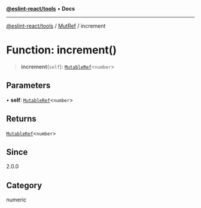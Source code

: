 [**@eslint-react/tools**](../../../README.md) • **Docs**

***

[@eslint-react/tools](../../../README.md) / [MutRef](../README.md) / increment

# Function: increment()

> **increment**(`self`): [`MutableRef`](../interfaces/MutableRef.md)\<`number`\>

## Parameters

• **self**: [`MutableRef`](../interfaces/MutableRef.md)\<`number`\>

## Returns

[`MutableRef`](../interfaces/MutableRef.md)\<`number`\>

## Since

2.0.0

## Category

numeric
